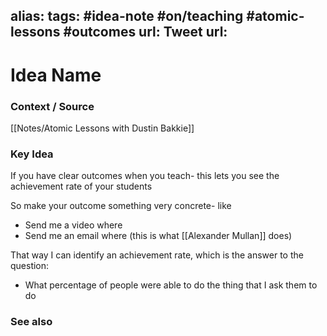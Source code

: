 alias: 
tags: #idea-note #on/teaching #atomic-lessons #outcomes
url: 
Tweet url: 
---
# Idea Name

### Context / Source
[[Notes/Atomic Lessons with Dustin Bakkie]]

### Key Idea

If you have clear outcomes when you teach- this lets you see the achievement rate of your students

So make your outcome something very concrete- like
- Send me a video where
- Send me an email where (this is what [[Alexander Mullan]] does)

That way I can identify an achievement rate, which is the answer to the question:
- What percentage of people were able to do the thing that I ask them to do


### See also
